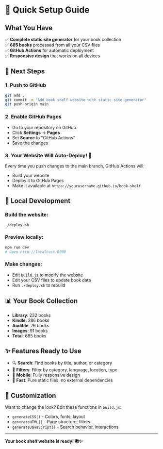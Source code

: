 # 🚀 Quick Setup Guide

## What You Have

✅ **Complete static site generator** for your book collection  
✅ **685 books** processed from all your CSV files  
✅ **GitHub Actions** for automatic deployment  
✅ **Responsive design** that works on all devices  

## 🎯 Next Steps

### 1. Push to GitHub
```bash
git add .
git commit -m "Add book shelf website with static site generator"
git push origin main
```

### 2. Enable GitHub Pages
- Go to your repository on GitHub
- Click **Settings** → **Pages**
- Set **Source** to "GitHub Actions"
- Save the changes

### 3. Your Website Will Auto-Deploy! 🎉

Every time you push changes to the main branch, GitHub Actions will:
- Build your website
- Deploy it to GitHub Pages
- Make it available at `https://yourusername.github.io/book-shelf`

## 🔧 Local Development

### Build the website:
```bash
./deploy.sh
```

### Preview locally:
```bash
npm run dev
# Open http://localhost:8000
```

### Make changes:
- Edit `build.js` to modify the website
- Edit your CSV files to update book data
- Run `./deploy.sh` to rebuild

## 📊 Your Book Collection

- **Library**: 232 books
- **Kindle**: 286 books  
- **Audible**: 76 books
- **Images**: 91 books
- **Total**: 685 books

## ✨ Features Ready to Use

- 🔍 **Search**: Find books by title, author, or category
- 🎯 **Filters**: Filter by category, language, location, type
- 📱 **Mobile**: Fully responsive design
- 🚀 **Fast**: Pure static files, no external dependencies

## 🎨 Customization

Want to change the look? Edit these functions in `build.js`:
- `generateCSS()` - Colors, fonts, layout
- `generateHTML()` - Page structure, filters
- `generateJavaScript()` - Search behavior, interactions

---

**Your book shelf website is ready! 📚✨** 